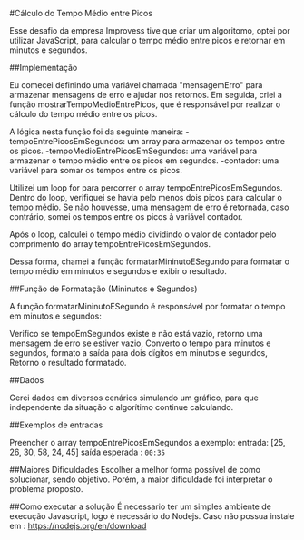 #Cálculo do Tempo Médio entre Picos

Esse desafio da empresa Improvess tive que criar um algoritomo, optei por utilizar JavaScript, para calcular o tempo médio entre picos e retornar em minutos e segundos.

##Implementação

Eu comecei definindo uma variável chamada "mensagemErro" para armazenar mensagens de erro e ajudar nos retornos. Em seguida, criei a função mostrarTempoMedioEntrePicos, que é responsável por realizar o cálculo do tempo médio entre os picos.

A lógica nesta função foi da seguinte maneira: 
-tempoEntrePicosEmSegundos: um array para armazenar os tempos entre os picos.
-tempoMedioEntrePicosEmSegundos: uma variável para armazenar o tempo médio entre os picos em segundos.
-contador: uma variável para somar os tempos entre os picos.

Utilizei um loop for para percorrer o array tempoEntrePicosEmSegundos. Dentro do loop, verifiquei se havia pelo menos dois picos para calcular o tempo médio. Se não houvesse, uma mensagem de erro é retornada, caso contrário, somei os tempos entre os picos à variável contador.

Após o loop, calculei o tempo médio dividindo o valor de contador pelo comprimento do array tempoEntrePicosEmSegundos.

Dessa forma, chamei a função formatarMininutoESegundo para formatar o tempo médio em minutos e segundos e exibir o resultado.

##Função de Formatação (Mininutos e Segundos)

A função formatarMininutoESegundo é responsável por formatar o tempo em minutos e segundos: 

Verifico se tempoEmSegundos existe e não está vazio, retorno uma mensagem de erro se estiver vazio, Converto o tempo para minutos e segundos, formato a saída para dois dígitos em minutos e segundos, Retorno o resultado formatado.

##Dados 

Gerei dados em diversos cenários simulando um gráfico, para que independente da situação o algorítimo continue calculando.

##Exemplos de entradas 

Preencher o array  tempoEntrePicosEmSegundos a exemplo:
entrada: [25, 26, 30, 58, 24, 45]
saída esperada : `00:35`

##Maiores Dificuldades 
Escolher a melhor forma possível de como solucionar, sendo objetivo.
Porém, a maior dificuldade foi interpretar o problema proposto.

##Como executar a solução
É necessario ter um simples ambiente de execução Javascript, logo é necessário do Nodejs.
Caso não possua instale em : https://nodejs.org/en/download